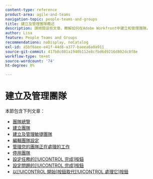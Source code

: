 ```yaml
---
content-type: reference
product-area: agile-and-teams
navigation-topic: people-teams-and-groups
title: 建立及管理團隊概述
description: 請檢閱這些文章，瞭解如何在Adobe Workfront中建立和管理團隊。
author: Lisa
feature: People Teams and Groups
recommendations: noDisplay, noCatalog
exl-id: a5bf6aee-e41f-44d8-a377-baeea6a0a911
source-git-commit: 417b8c081a1940b112e8cfbd6d9216d802dc8f8e
workflow-type: tm+mt
source-wordcount: '74'
ht-degree: 0%

---
```


# 建立及管理團隊

本節包含下列文章：

* [團隊總覽](../../people-teams-and-groups/create-and-manage-teams/teams-overview.md)
* [建立團隊](../../people-teams-and-groups/create-and-manage-teams/create-a-team.md)
* [建立及管理敏捷團隊](../../people-teams-and-groups/create-and-manage-teams/create-and-manage-agile-teams.md)
* [編輯團隊設定](../../people-teams-and-groups/create-and-manage-teams/edit-team-settings.md)
* [管理您的團隊正在處理的工作](../../people-teams-and-groups/create-and-manage-teams/manage-what-your-team-is-working-on.md)
* [停用團隊](../../people-teams-and-groups/create-and-manage-teams/deactivate-a-team.md)
* [設定任務的[!UICONTROL 完成]按鈕](../../people-teams-and-groups/create-and-manage-teams/configure-the-done-button-for-tasks.md)
* [設定問題的[!UICONTROL 完成]按鈕](../../people-teams-and-groups/create-and-manage-teams/configure-the-done-button-for-issues.md)
* [以[!UICONTROL 開始]按鈕取代[!UICONTROL 處理它]按鈕](../../people-teams-and-groups/create-and-manage-teams/work-on-it-button-to-start-button.md)
